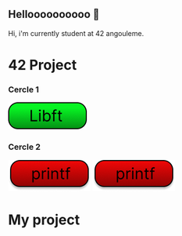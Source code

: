 ## Helloooooooooo 👋

<!DOCTYPE html>
<html>
<head>
    <meta charset="UTF-8">
</head>
<body>
    <p>Hi, i'm currently student at 42 angouleme.</p>
    <h1>42 Project</h1>
    <h3>Cercle 1</h3>
    <img src=img/libft.png alt="libft"/>
    <h3>Cercle 2</h3>
    <img src=img/printf.png alt="printf">
    <img src=img/printf.png alt="printf"/>
    <h1>My project</h1>
</body> 
</html>
